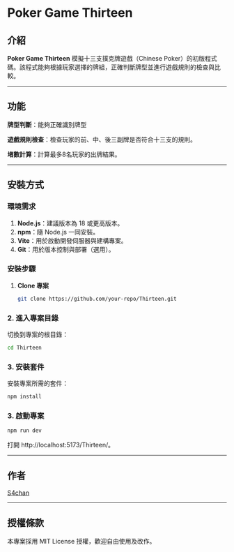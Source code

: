 # Poker Game Thirteen

## 介紹

**Poker Game Thirteen** 模擬十三支撲克牌遊戲（Chinese Poker）的初版程式碼。該程式能夠根據玩家選擇的牌組，正確判斷牌型並進行遊戲規則的檢查與比較。

---

## 功能

**牌型判斷**：能夠正確識別牌型

**遊戲規則檢查**：檢查玩家的前、中、後三副牌是否符合十三支的規則。

**堵數計算**：計算最多8名玩家的出牌結果。

---

## 安裝方式

### 環境需求

1. **Node.js**：建議版本為 18 或更高版本。
2. **npm**：隨 Node.js 一同安裝。
3. **Vite**：用於啟動開發伺服器與建構專案。
4. **Git**：用於版本控制與部署（選用）。

### 安裝步驟

1. **Clone 專案**
   ```bash
   git clone https://github.com/your-repo/Thirteen.git
   ```

### 2. 進入專案目錄

切換到專案的根目錄：

```bash
cd Thirteen
```

### 3. 安裝套件

安裝專案所需的套件：

```bash
npm install
```

### 3. 啟動專案

```bash
npm run dev
```

打開  http://localhost:5173/Thirteen/。

---

## 作者

[S4chan](https://github.com/S4chan)

---

## 授權條款

本專案採用 MIT License 授權，歡迎自由使用及改作。
